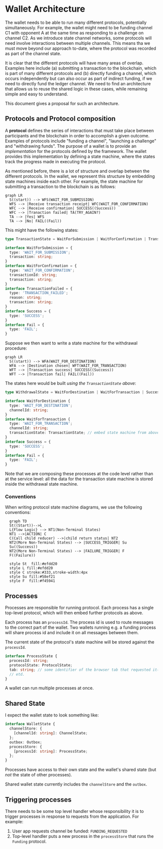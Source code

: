 # Wallet Architecture

The wallet needs to be able to run many different protocols, potentially simultaneously.
For example, the wallet might need to be funding channel C1 with opponent A at the same time
as responding to a challenge on channel C2.
As we introduce state channel networks, some protocols will need involve interactions between
multiple channels. This means tha we must move beyond our approach to-date, where the
protocol was recorded as part of the channel state.

It is clear that the different protocols will have many areas of overlap.
Examples here include (a) submitting a transaction to the blockchain, which is part of
many different protocols and (b) directly funding a channel, which occurs independently
but can also occur as part of indirect funding, if we need to directly fund the ledger channel.
We need to find an architecture that allows us to reuse the shared logic in these cases,
while remaining simple and easy to understand.

This document gives a proposal for such an architecture.

## Protocols and Protocol composition

A **protocol** defines the series of interactions that must take place between participants
and the blockchain in order to accomplish a given outcome.
Examples of protocols include "funding a channel", "launching a challenge" and "withdrawing
funds".
The purpose of a wallet is to provide an _implementation_ for the protocols defined by the
framework.
The wallet provides this implementation by defining a state machine, where the states track
the progress made in executing the protocol.

As mentioned before, there is a lot of structure and overlap between the different protocols.
In the wallet, we represent this structure by embedding state machines inside each other.
For example, the state machine for submitting a transaction to the blockchain is as follows:

```mermaid
graph LR
  S((start)) --> WFS(WAIT_FOR_SUBMISSION)
  WFS --> |Receive transaction receipt| WFC(WAIT_FOR_CONFIRMATION)
  WFC --> |Receive confirmation| SUCCESS((Success))
  WFC --> |Tranaction failed| TA(TRY_AGAIN?)
  TA --> |Yes| WFS
  TA --> |No| FAIL((Fail))
```

This might have the following states:

```ts
type TransactionState = WaitForSubmission | WaitForConfirmation | TransactionFailed | Success | Fail;

interface WaitForSubmission = {
  type: 'WAIT_FOR_SUBMISSION';
  transaction: string;
}
interface WaitForConfirmation = {
  type: 'WAIT_FOR_CONFIRMATION';
  transactionId: string;
  transaction: string;
}
interface TransactionFailed = {
  type: 'TRANSACTION_FAILED';
  reason: string;
  transaction: string;
}
interface Success = {
  type: 'SUCCESS';
}
interface Fail = {
  type: 'FAIL';
}
```

Suppose we then want to write a state machine for the withdrawal procedure:

```mermaid
graph LR
  S((start)) --> WFA(WAIT_FOR_DESTINATION)
  WFA --> |Destination chosen| WFT(WAIT_FOR_TRANSACTION)
  WFT --> |Transaction success| SUCCESS((Success))
  WFT --> |Transaction fail| FAIL((Fail))
```

The states here would be built _using the `TransactionState` above_:

```ts
type WithdrawalState = WaitForDestination | WaitForTransaction | Success | Fail;

interface WaitForDestination {
  type: 'WAIT_FOR_DESTINATION';
  channelId: string;
}
interface WaitForTransaction {
  type: 'WAIT_FOR_TRANSACTION';
  channelId: string;
  transactionState: TransactionState; // embed state machine from above
}
interface Success = {
  type: 'SUCCESS';
}
interface Fail = {
  type: 'FAIL';
}
```

Note that we are composing these processes at the code level rather than at the service level: all the data for the transaction state machine is stored inside the withdrawal state machine.

### Conventions

When writing protocol state machine diagrams, we use the following conventions:

```mermaid
  graph TD
  St((Start))-->L
  L{Flow Logic} --> NT1(Non-Terminal States)
  NT1 -->|ACTION| C
  C(Call child reducer) -->|child return status| NT2
  NT2(More Non-Terminal States) --> |SUCCESS_TRIGGER| Su
  Su((Success))
  NT2(More Non-Terminal States) --> |FAILURE_TRIGGER| F
  F((Failure))

  style St  fill:#efdd20
  style L fill:#efdd20
  style C stroke:#333,stroke-width:4px
  style Su fill:#58ef21
  style F  fill:#f45941
```

## Processes

Processes are responsible for running protocol. Each process has a single top-level protocol, which will then embed further protocols as above.

Each process has an `processId`. The process id is used to route messages to the correct part of the wallet.
Two wallets running e.g. a funding process will share process id and include it on all messages between them.

The current state of the protocol's state machine will be stored against the `processId`.

```ts
interface ProcessState {
  processId: string;
  protocolState: ProtocolState;
  tab: string; // some identifier of the browser tab that requested it(?)
  // etd.
}
```

A wallet can run multiple processes at once.

## Shared State

I expect the wallet state to look something like:

```ts
interface WalletState {
  channelStore: {
    [channelId: string]: ChannelState;
  };
  outbox: Outbox;
  processStore: {
    [processId: string]: ProcessState;
  };
}
```

Processes have access to their own state and the wallet's shared state (but _not_ the state of other processes).

Shared wallet state currently includes the `channelStore` and the `outbox`.

## Triggering processes

There needs to be some top level handler whose responsibility it is to trigger processes in response to requests from the application.
For example:

1. User app requests channel be funded: `FUNDING_REQUESTED`
2. Top-level handler puts a new process in the `processStore` that runs the `Funding` protocol.
